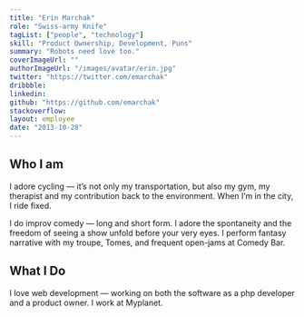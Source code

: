 ```yaml
---
title: "Erin Marchak"
role: "Swiss-army Knife"
tagList: ["people", "technology"]
skill: "Product Ownership, Development, Puns"
summary: "Robots need love too."
coverImageUrl: ""
authorImageUrl: "/images/avatar/erin.jpg"
twitter: "https://twitter.com/emarchak"
dribbble:
linkedin:
github: "https://github.com/emarchak"
stackoverflow:
layout: employee
date: "2013-10-28"
---
```


## Who I am

I adore cycling — it’s not only my transportation, but also my gym, my therapist and my contribution back to the environment. When I’m in the city, I ride fixed.

I do improv comedy — long and short form. I adore the spontaneity and the freedom of seeing a show unfold before your very eyes. I perform fantasy narrative with my troupe, Tomes, and frequent open-jams at Comedy Bar.

## What I Do

I love web development — working on both the software as a php developer and a product owner. I work at Myplanet.

